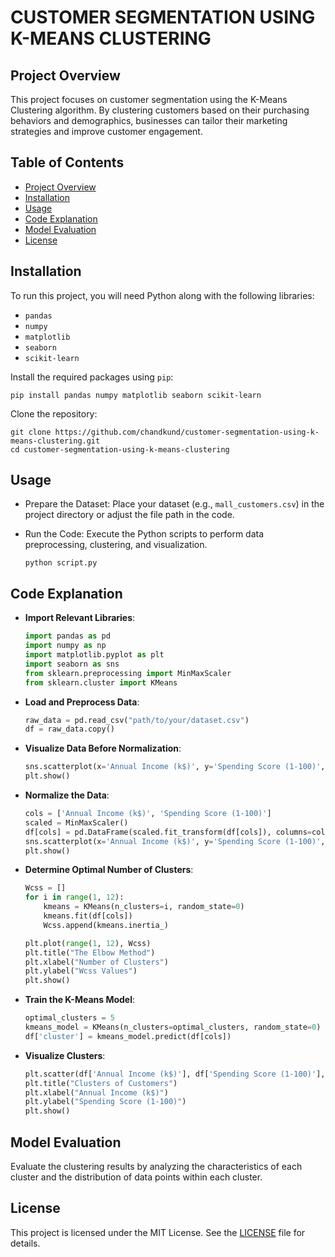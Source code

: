 # CUSTOMER SEGMENTATION USING K-MEANS CLUSTERING

## Project Overview

This project focuses on customer segmentation using the K-Means Clustering algorithm. By clustering customers based on their purchasing behaviors and demographics, businesses can tailor their marketing strategies and improve customer engagement.

## Table of Contents

- [Project Overview](#project-overview)
- [Installation](#installation)
- [Usage](#usage)
- [Code Explanation](#code-explanation)
- [Model Evaluation](#model-evaluation)
- [License](#license)

## Installation

To run this project, you will need Python along with the following libraries:

- `pandas`
- `numpy`
- `matplotlib`
- `seaborn`
- `scikit-learn`

Install the required packages using `pip`:

    pip install pandas numpy matplotlib seaborn scikit-learn

Clone the repository:

    git clone https://github.com/chandkund/customer-segmentation-using-k-means-clustering.git
    cd customer-segmentation-using-k-means-clustering

## Usage

- Prepare the Dataset:
  Place your dataset (e.g., `mall_customers.csv`) in the project directory or adjust the file path in the code.

- Run the Code:
  Execute the Python scripts to perform data preprocessing, clustering, and visualization.

      python script.py

## Code Explanation

- **Import Relevant Libraries**:

    ```python
    import pandas as pd
    import numpy as np
    import matplotlib.pyplot as plt
    import seaborn as sns
    from sklearn.preprocessing import MinMaxScaler
    from sklearn.cluster import KMeans
    ```

- **Load and Preprocess Data**:

    ```python
    raw_data = pd.read_csv("path/to/your/dataset.csv")
    df = raw_data.copy()
    ```

- **Visualize Data Before Normalization**:

    ```python
    sns.scatterplot(x='Annual Income (k$)', y='Spending Score (1-100)', data=df)
    plt.show()
    ```

- **Normalize the Data**:

    ```python
    cols = ['Annual Income (k$)', 'Spending Score (1-100)']
    scaled = MinMaxScaler()
    df[cols] = pd.DataFrame(scaled.fit_transform(df[cols]), columns=cols)
    sns.scatterplot(x='Annual Income (k$)', y='Spending Score (1-100)', data=df)
    plt.show()
    ```

- **Determine Optimal Number of Clusters**:

    ```python
    Wcss = []
    for i in range(1, 12):
        kmeans = KMeans(n_clusters=i, random_state=0)
        kmeans.fit(df[cols])
        Wcss.append(kmeans.inertia_)

    plt.plot(range(1, 12), Wcss)
    plt.title("The Elbow Method")
    plt.xlabel("Number of Clusters")
    plt.ylabel("Wcss Values")
    plt.show()
    ```

- **Train the K-Means Model**:

    ```python
    optimal_clusters = 5
    kmeans_model = KMeans(n_clusters=optimal_clusters, random_state=0)
    df['cluster'] = kmeans_model.predict(df[cols])
    ```

- **Visualize Clusters**:

    ```python
    plt.scatter(df['Annual Income (k$)'], df['Spending Score (1-100)'], c=df['cluster'], cmap='rainbow')
    plt.title("Clusters of Customers")
    plt.xlabel("Annual Income (k$)")
    plt.ylabel("Spending Score (1-100)")
    plt.show()
    ```

## Model Evaluation

Evaluate the clustering results by analyzing the characteristics of each cluster and the distribution of data points within each cluster.

## License

This project is licensed under the MIT License. See the [LICENSE](LICENSE) file for details.
